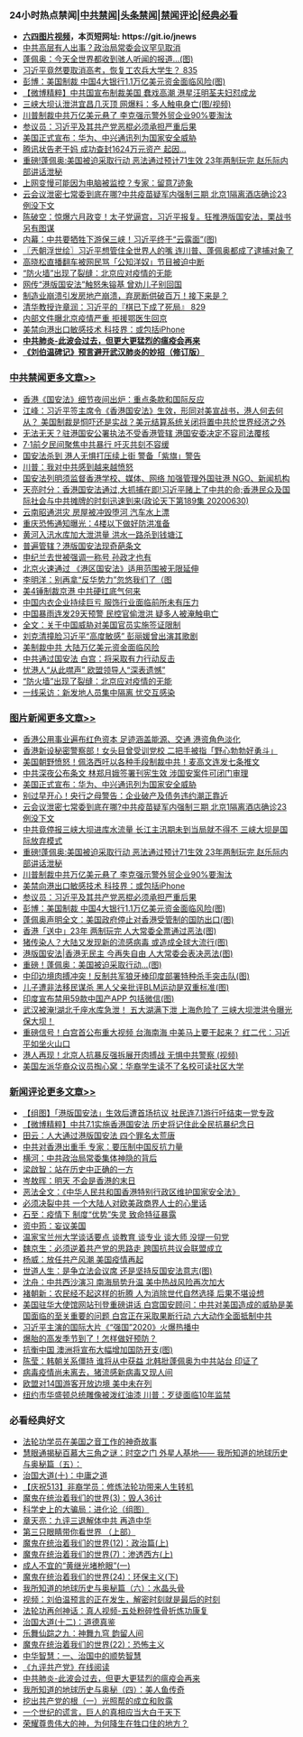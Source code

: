<div id="tt">
<h3>24小时热点禁闻|<a href="#%E4%B8%AD%E5%85%B1%E7%A6%81%E9%97%BB%E6%9B%B4%E5%A4%9A%E6%96%87%E7%AB%A0">中共禁闻</a>|<a href="#%E5%9B%BE%E7%89%87%E6%96%B0%E9%97%BB%E6%9B%B4%E5%A4%9A%E6%96%87%E7%AB%A0">头条禁闻</a>|<a href="#%E6%96%B0%E9%97%BB%E8%AF%84%E8%AE%BA%E6%9B%B4%E5%A4%9A%E6%96%87%E7%AB%A0">禁闻评论|<a href="#%E5%BF%85%E7%9C%8B%E7%BB%8F%E5%85%B8%E5%A5%BD%E6%96%87">经典必看</a></h3>
<ul>
<li><b><a href="http://d1.bdrive.tk/64.mp4" target="_blank">六四图片视频</a>，本页短网址: https://git.io/jnews</b></li>
<li><a href="https://github.com/fqnews/bnews/blob/master/cbnews/20200630/1353210.md">中共高层有人出事？政治局常委会议罕见取消</a></li>
<li><a href="https://github.com/fqnews/bnews/blob/master/cbnews/20200630/1353105.md">蓬佩奥：今天全世界都收到骇人听闻的报道...(图)</a></li>
<li><a href="https://github.com/fqnews/bnews/blob/master/bannedvideo/20200630/1353393.md">习近平竟然要取消高考，恢复工农兵大学生？ 835</a></li>
<li><a href="https://github.com/fqnews/bnews/blob/master/topimagenews/20200630/1353113.md">彭博：美国制裁 中国4大银行1.1万亿美元资金面临风险(图)</a></li>
<li><a href="https://github.com/fqnews/bnews/blob/master/comments/20200630/1353220.md">【微博精粹】中共国宣布制裁美国 蠢戏高潮 港星汪明荃夫妇怼成龙 </a></li>
<li><a href="https://github.com/fqnews/bnews/blob/master/cbnews/20200630/1353114.md">三峡大坝认泄洪宜昌几灭顶 网爆料：多人触电身亡(图/视频)</a></li>
<li><a href="https://github.com/fqnews/bnews/blob/master/topimagenews/20200630/1353366.md">川普制裁中共万亿美元悬了 李克强示警外贸企业90%要淘汰</a></li>
<li><a href="https://github.com/fqnews/bnews/blob/master/topimagenews/20200630/1353145.md">参议员：习近平及其共产党恶棍必须承担严重后果</a></li>
<li><a href="https://github.com/fqnews/bnews/blob/master/topimagenews/20200701/1353682.md">美国正式宣布：华为、中兴通讯列为国家安全威胁</a></li>
<li><a href="https://github.com/fqnews/bnews/blob/master/cbnews/20200630/1353208.md">腾讯状告老干妈 成功查封1624万元资产 起因...</a></li>
<li><a href="https://github.com/fqnews/bnews/blob/master/topimagenews/20200630/1353411.md">重磅!蓬佩奥:美国被迫采取行动 恶法通过预计71生效 23年两制玩完 赵乐际内部讲话泄秘</a></li>
<li><a href="https://github.com/fqnews/bnews/blob/master/cnnews/20200630/1353222.md">上网变慢可能因为电脑被监控？专家：留意7迹象</a></li>
<li><a href="https://github.com/fqnews/bnews/blob/master/topimagenews/20200630/1353509.md">云会议泄密七常委到底在哪?中共疫苗疑军内强制三期 北京1隔离酒店确诊23例没下文</a></li>
<li><a href="https://github.com/fqnews/bnews/blob/master/bannedvideo/20200701/1353673.md">陈破空：惊爆六月政变！太子党逼宫，习近平报复。狂推港版国安法，栗战书另有图谋</a></li>
<li><a href="https://github.com/fqnews/bnews/blob/master/cbnews/20200630/1353104.md">内幕：中共要牺牲下游保三峡！习近平终于“云露面”(图)</a></li>
<li><a href="https://github.com/fqnews/bnews/blob/master/ssgc/20200701/1353667.md">〖兲朝浮世绘〗习近平想管住全世界人的嘴 连川普、蓬佩奥都成了逮捕对象了</a></li>
<li><a href="https://github.com/fqnews/bnews/blob/master/baitai/20200630/1353243.md">高晓松直播翻车被网民骂「公知洋奴」节目被迫中断</a></li>
<li><a href="https://github.com/fqnews/bnews/blob/master/cbnews/20200701/1353700.md">“防火墙”出现了裂缝：北京应对疫情的无能</a></li>
<li><a href="https://github.com/fqnews/bnews/blob/master/cbnews/20200701/1353642.md">网传“港版国安法”触怒朱镕基 曾劝儿子别回国</a></li>
<li><a href="https://github.com/fqnews/bnews/blob/master/bannedvideo/20200630/1353548.md">制造业崩溃引发房地产崩溃，弃房断供破百万！接下来是？</a></li>
<li><a href="https://github.com/fqnews/bnews/blob/master/bannedvideo/20200630/1353390.md">清华教授许章润：习近平的『棋已下成了死局』 829</a></li>
<li><a href="https://github.com/fqnews/bnews/blob/master/cbnews/20200701/1353632.md">内部文件曝北京疫情严重 拒援鄂医生回京</a></li>
<li><a href="https://github.com/fqnews/bnews/blob/master/topimagenews/20200630/1353154.md">美禁向港出口敏感技术 科技界：或包括iPhone</a></li>
<li><b><a href="https://github.com/fqnews/bnews/blob/master/comments/20200211/1275071.md" target="_blank">中共肺炎-此波会过去，但更大更猛烈的瘟疫会再来</a></b></li>
<li><b><a href="https://github.com/fqnews/bnews/blob/master/comments/20200207/1272816.md" target="_blank">《刘伯温碑记》预言避开武汉肺炎的妙招（修订版）</a></b></li>
</ul>
</div>

<div class="catlist">
<h3><a href="https://github.com/fqnews/bnews/blob/master/cbnews/" target="_blank">中共禁闻</a><span><a href="https://github.com/fqnews/bnews/blob/master/cbnews/" target="_blank" rel="nofollow">更多文章>></a></span></h3>
<ul>
<li><a href="https://github.com/fqnews/bnews/blob/master/cbnews/20200701/1353862.md" target="_blank">香港《国安法》细节夜间出炉：重点条款和国际反应</a></li>
<li><a href="https://github.com/fqnews/bnews/blob/master/cbnews/20200701/1353861.md" target="_blank">江峰：习近平签主席令《香港国安法》生效，形同对美宣战书，港人何去何从？ 美国制裁是恫吓还是实战？美元结算系统关闭将置中共於世界经济之外</a></li>
<li><a href="https://github.com/fqnews/bnews/blob/master/cbnews/20200701/1353855.md" target="_blank">无法无天？驻港国安公署执法不受香港管辖 港国安委决定不容司法覆核</a></li>
<li><a href="https://github.com/fqnews/bnews/blob/master/cbnews/20200701/1353854.md" target="_blank">7·1前夕民间聚焦中共暴行 吁灭共刻不容缓</a></li>
<li><a href="https://github.com/fqnews/bnews/blob/master/cbnews/20200701/1353851.md" target="_blank">国安法杀到 港人无惧打压续上街 警备「紫旗」警告</a></li>
<li><a href="https://github.com/fqnews/bnews/blob/master/cbnews/20200701/1353835.md" target="_blank">川普：我对中共感到越来越愤怒</a></li>
<li><a href="https://github.com/fqnews/bnews/blob/master/cbnews/20200701/1353814.md" target="_blank">国安法列明须监督香港学校、媒体、网络 加强管理外国驻港 NGO、新闻机构</a></li>
<li><a href="https://github.com/fqnews/bnews/blob/master/cbnews/20200701/1353811.md" target="_blank">天亮时分：香港国安法通过,大抓捕在即!习近平赌上了中共的命;香港民众及国际社会与中共摊牌的时刻迅速到来(政论天下第189集 20200630)</a></li>
<li><a href="https://github.com/fqnews/bnews/blob/master/cbnews/20200701/1353801.md" target="_blank">云南昭通洪灾 房屋被冲毁堕河 汽车水上漂</a></li>
<li><a href="https://github.com/fqnews/bnews/blob/master/cbnews/20200701/1353778.md" target="_blank">重庆恐怖通知曝光：4楼以下做好防洪准备</a></li>
<li><a href="https://github.com/fqnews/bnews/blob/master/cbnews/20200701/1353777.md" target="_blank">黄河入汛水库加大泄洪量 洪水一路杀到钱塘江</a></li>
<li><a href="https://github.com/fqnews/bnews/blob/master/cbnews/20200701/1353772.md" target="_blank">普遍管辖？港版国安法现奇葩条文</a></li>
<li><a href="https://github.com/fqnews/bnews/blob/master/cbnews/20200701/1353771.md" target="_blank">申纪兰去世被强调一称号 孙政才也有</a></li>
<li><a href="https://github.com/fqnews/bnews/blob/master/cbnews/20200701/1353770.md" target="_blank">北京火速通过 《港区国安法》适用范围被无限延伸</a></li>
<li><a href="https://github.com/fqnews/bnews/blob/master/cbnews/20200701/1353769.md" target="_blank">李明洋：别再拿“反华势力”忽悠我们了（图</a></li>
<li><a href="https://github.com/fqnews/bnews/blob/master/cbnews/20200701/1353762.md" target="_blank">美4锤制裁京港 中共硬扛底气何来</a></li>
<li><a href="https://github.com/fqnews/bnews/blob/master/cbnews/20200701/1353761.md" target="_blank">中国内衣企业持续巨亏 服饰行业面临前所未有压力</a></li>
<li><a href="https://github.com/fqnews/bnews/blob/master/cbnews/20200701/1353760.md" target="_blank">中国暴雨连发29天预警 民控官偷泄洪 疑多人被淹触电亡</a></li>
<li><a href="https://github.com/fqnews/bnews/blob/master/cbnews/20200701/1353751.md" target="_blank">全文：关于中国威胁对美国官员实施签证限制</a></li>
<li><a href="https://github.com/fqnews/bnews/blob/master/cbnews/20200701/1353750.md" target="_blank">刘克清撞脸习近平“高度敏感” 彭丽媛曾出演其歌剧</a></li>
<li><a href="https://github.com/fqnews/bnews/blob/master/cbnews/20200701/1353745.md" target="_blank">美制裁中共 大陆万亿美元资金面临风险</a></li>
<li><a href="https://github.com/fqnews/bnews/blob/master/cbnews/20200701/1353739.md" target="_blank">中共通过国安法 白宫：将采取有力行动反击</a></li>
<li><a href="https://github.com/fqnews/bnews/blob/master/cbnews/20200701/1353710.md" target="_blank">忧港人“从此噤声” 欧盟领导人“深表遗憾”</a></li>
<li><a href="https://github.com/fqnews/bnews/blob/master/cbnews/20200701/1353700.md" target="_blank">“防火墙”出现了裂缝：北京应对疫情的无能</a></li>
<li><a href="https://github.com/fqnews/bnews/blob/master/cbnews/20200701/1353683.md" target="_blank">一线采访：新发地人员集中隔离 忧交互感染</a></li>

</ul>
</div>
<div class="catlist">
<h3><a href="https://github.com/fqnews/bnews/blob/master/topimagenews/" target="_blank">图片新闻</a><span><a href="https://github.com/fqnews/bnews/blob/master/topimagenews/" target="_blank" rel="nofollow">更多文章>></a></span></h3>
<ul>
<li><a href="https://github.com/fqnews/bnews/blob/master/topimagenews/20200701/1353859.md" target="_blank">香港公用事业遍布红色资本 足迹涵盖能源、交通 港资角色淡化</a></li>
<li><a href="https://github.com/fqnews/bnews/blob/master/topimagenews/20200701/1353847.md" target="_blank">香港新设秘密警察部！女头目曾受训党校 二把手被指「野心勃勃好勇斗」</a></li>
<li><a href="https://github.com/fqnews/bnews/blob/master/topimagenews/20200701/1353768.md" target="_blank">美国朝野愤怒！佩洛西吁以各种手段制裁中共！麦高文连发七条推文</a></li>
<li><a href="https://github.com/fqnews/bnews/blob/master/topimagenews/20200701/1353744.md" target="_blank">中共深夜公布条文 林郑月娥签署刊宪生效 涉国安案件可闭门审理</a></li>
<li><a href="https://github.com/fqnews/bnews/blob/master/topimagenews/20200701/1353682.md" target="_blank">美国正式宣布：华为、中兴通讯列为国家安全威胁</a></li>
<li><a href="https://github.com/fqnews/bnews/blob/master/topimagenews/20200701/1353638.md" target="_blank">别过早开心！央行之母警告：企业破产及债务违约潮正靠近</a></li>
<li><a href="https://github.com/fqnews/bnews/blob/master/topimagenews/20200630/1353509.md" target="_blank">云会议泄密七常委到底在哪?中共疫苗疑军内强制三期 北京1隔离酒店确诊23例没下文</a></li>
<li><a href="https://github.com/fqnews/bnews/blob/master/topimagenews/20200630/1353508.md" target="_blank">中共竟停报三峡大坝进库水流量 长江主汛期未到当局就不得不 三峡大坝是国际放弃模式</a></li>
<li><a href="https://github.com/fqnews/bnews/blob/master/topimagenews/20200630/1353411.md" target="_blank">重磅!蓬佩奥:美国被迫采取行动 恶法通过预计71生效 23年两制玩完 赵乐际内部讲话泄秘</a></li>
<li><a href="https://github.com/fqnews/bnews/blob/master/topimagenews/20200630/1353366.md" target="_blank">川普制裁中共万亿美元悬了 李克强示警外贸企业90%要淘汰</a></li>
<li><a href="https://github.com/fqnews/bnews/blob/master/topimagenews/20200630/1353154.md" target="_blank">美禁向港出口敏感技术 科技界：或包括iPhone</a></li>
<li><a href="https://github.com/fqnews/bnews/blob/master/topimagenews/20200630/1353145.md" target="_blank">参议员：习近平及其共产党恶棍必须承担严重后果</a></li>
<li><a href="https://github.com/fqnews/bnews/blob/master/topimagenews/20200630/1353113.md" target="_blank">彭博：美国制裁 中国4大银行1.1万亿美元资金面临风险(图)</a></li>
<li><a href="https://github.com/fqnews/bnews/blob/master/topimagenews/20200630/1353103.md" target="_blank">蓬佩奥声明全文：美国政府停止对香港受管制的国防出口(图)</a></li>
<li><a href="https://github.com/fqnews/bnews/blob/master/topimagenews/20200630/1353041.md" target="_blank">香港「送中」23年 两制玩完 人大常委全票通过恶法(图)</a></li>
<li><a href="https://github.com/fqnews/bnews/blob/master/topimagenews/20200630/1353001.md" target="_blank">猪传染人？大陆又发现新的流感病毒 或造成全球大流行(图)</a></li>
<li><a href="https://github.com/fqnews/bnews/blob/master/topimagenews/20200630/1352946.md" target="_blank">港版国安法|香港无民主 今再失自由 人大常委会表决恶法(图)</a></li>
<li><a href="https://github.com/fqnews/bnews/blob/master/topimagenews/20200630/1352945.md" target="_blank">重磅！蓬佩奥：美国被迫采取行动&#8230;(图)</a></li>
<li><a href="https://github.com/fqnews/bnews/blob/master/topimagenews/20200630/1352944.md" target="_blank">中印边境肉搏冲突！反制共军狼牙棒印度部署特种杀手突击队(图)</a></li>
<li><a href="https://github.com/fqnews/bnews/blob/master/topimagenews/20200630/1352911.md" target="_blank">儿子遭非法移民谋杀 黑人父亲批评BLM运动是双重标准(图)</a></li>
<li><a href="https://github.com/fqnews/bnews/blob/master/topimagenews/20200630/1352910.md" target="_blank">印度宣布禁用59款中国产APP 包括微信(图)</a></li>
<li><a href="https://github.com/fqnews/bnews/blob/master/topimagenews/20200630/1352741.md" target="_blank">武汉被淹!湖北千座水库急泄！ 五大湖满下泄 上海危险了 三峡大坝泄洪令曝光 保大坝！</a></li>
<li><a href="https://github.com/fqnews/bnews/blob/master/topimagenews/20200630/1352740.md" target="_blank">重磅信号！白宫首公布重大视频 台海南海 中美马上要干起来？ 红二代：习近平如坐火山口</a></li>
<li><a href="https://github.com/fqnews/bnews/blob/master/topimagenews/20200630/1352739.md" target="_blank">港人再现！北京人抗暴反强拆展开肉搏战 无惧中共警察 (视频)</a></li>
<li><a href="https://github.com/fqnews/bnews/blob/master/topimagenews/20200630/1352738.md" target="_blank">美国左派华裔众议员掏心窝：华裔学生读不了名校可读社区大学</a></li>

</ul>
</div>
<div class="catlist">
<h3><a href="https://github.com/fqnews/bnews/blob/master/comments/" target="_blank">新闻评论</a><span><a href="https://github.com/fqnews/bnews/blob/master/comments/" target="_blank" rel="nofollow">更多文章>></a></span></h3>
<ul>
<li><a href="https://github.com/fqnews/bnews/blob/master/comments/20200701/1353853.md" target="_blank">【组图】「港版国安法」生效后遭首场抗议 社民连7.1游行吁结束一党专政</a></li>
<li><a href="https://github.com/fqnews/bnews/blob/master/comments/20200701/1353844.md" target="_blank">【微博精粹】中共7.1实施香港国安法 历史将记住此全民抗暴纪念日</a></li>
<li><a href="https://github.com/fqnews/bnews/blob/master/comments/20200701/1353843.md" target="_blank">田云：人大通过港版国安法 四个罪名太荒唐</a></li>
<li><a href="https://github.com/fqnews/bnews/blob/master/comments/20200701/1353832.md" target="_blank">中共对香港出重手  专家：要压制中国反抗力量</a></li>
<li><a href="https://github.com/fqnews/bnews/blob/master/comments/20200701/1353824.md" target="_blank">横河：中共政治局常委集体神隐的背后</a></li>
<li><a href="https://github.com/fqnews/bnews/blob/master/comments/20200701/1353823.md" target="_blank">梁啟智：站在历史中正确的一方</a></li>
<li><a href="https://github.com/fqnews/bnews/blob/master/comments/20200701/1353822.md" target="_blank">岑敖晖：明天 不会是香港的末日</a></li>
<li><a href="https://github.com/fqnews/bnews/blob/master/comments/20200701/1353821.md" target="_blank">恶法全文：《中华人民共和国香港特别行政区维护国家安全法》</a></li>
<li><a href="https://github.com/fqnews/bnews/blob/master/comments/20200701/1353820.md" target="_blank">必须决裂中共 一个大陆人对欧美政商界人士的心里话</a></li>
<li><a href="https://github.com/fqnews/bnews/blob/master/comments/20200701/1353819.md" target="_blank">石至：疫情下 制度“优势”失灵 致命特征暴露</a></li>
<li><a href="https://github.com/fqnews/bnews/blob/master/comments/20200701/1353795.md" target="_blank">资中筠：妄议美国</a></li>
<li><a href="https://github.com/fqnews/bnews/blob/master/comments/20200701/1353788.md" target="_blank">温家宝兰州大学谈话要点 谈教育 谈专业 谈大师 没提一句党</a></li>
<li><a href="https://github.com/fqnews/bnews/blob/master/comments/20200701/1353787.md" target="_blank">魏京生：必须逆着共产党的思路走 跨国抗共议会联盟成立</a></li>
<li><a href="https://github.com/fqnews/bnews/blob/master/comments/20200701/1353786.md" target="_blank">杨威：放任共产风潮 美国疫情再起</a></li>
<li><a href="https://github.com/fqnews/bnews/blob/master/comments/20200701/1353776.md" target="_blank">世道人生：是争立法会议席 还是坚持反国安法意志(图)</a></li>
<li><a href="https://github.com/fqnews/bnews/blob/master/comments/20200701/1353774.md" target="_blank">沈舟：中共西沙演习 南海局势升温 美中热战风险再次加大</a></li>
<li><a href="https://github.com/fqnews/bnews/blob/master/comments/20200701/1353763.md" target="_blank">褚朝新：农民经不起这样的折腾 人为消除世代自然选择 后果不堪设想</a></li>
<li><a href="https://github.com/fqnews/bnews/blob/master/comments/20200701/1353757.md" target="_blank">美国驻华大使馆网站刊登重磅讲话 白宫国安顾问：中共对美国造成的威胁是美国面临的至关重要的问题 白宫正在采取果断行动 六大动作全面抵制中共</a></li>
<li><a href="https://github.com/fqnews/bnews/blob/master/comments/20200701/1353756.md" target="_blank">习近平主演的国际大片《“强国”2020》火爆热播中</a></li>
<li><a href="https://github.com/fqnews/bnews/blob/master/comments/20200701/1353747.md" target="_blank">爆胎的高发季节到了！怎样做好预防？</a></li>
<li><a href="https://github.com/fqnews/bnews/blob/master/comments/20200701/1353743.md" target="_blank">抗衡中国 澳洲将宣布大幅增加国防开支(图)</a></li>
<li><a href="https://github.com/fqnews/bnews/blob/master/comments/20200701/1353741.md" target="_blank">陈莹：韩朝关系僵持 谁将从中获益 北韩批蓬佩奥为中共站台 印证了</a></li>
<li><a href="https://github.com/fqnews/bnews/blob/master/comments/20200701/1353737.md" target="_blank">病毒疫情尚未离去，猪流感新病毒又现人间</a></li>
<li><a href="https://github.com/fqnews/bnews/blob/master/comments/20200701/1353733.md" target="_blank">欧盟对14国游客开放边境 美中未在列</a></li>
<li><a href="https://github.com/fqnews/bnews/blob/master/comments/20200701/1353732.md" target="_blank">纽约市华盛顿总统雕像被泼红油漆 川普：歹徒面临10年监禁</a></li>

</ul>
</div>

<div class="catlist">
<h3>必看经典好文</h3>
<ul>
<li><a href="https://github.com/fqnews/bnews/blob/master/comments/20200511/1326751.md" target="_blank">法轮功学员在美国之音工作的神奇故事</a></li>
<li><a href="https://github.com/fqnews/bnews/blob/master/cbnews/20170907/819423.md" target="_blank">慧眼通揭秘百慕大三角之谜：时空之门 外星人基地—— 我所知道的地球历史与奥秘篇（五）：</a></li>
<li><a href="https://github.com/fqnews/bnews/blob/master/cbnews/20180316/915423.md" target="_blank">治国大道(十)：中庸之道</a></li>
<li><a href="https://github.com/fqnews/bnews/blob/master/cbnews/20200518/1330564.md" target="_blank">【庆祝513】非裔学员：修炼法轮功带来人生转机</a></li>
<li><a href="https://github.com/fqnews/bnews/blob/master/topimagenews/20180521/945342.md" target="_blank">魔鬼在统治着我们的世界(3)：毁人36计</a></li>
<li><a href="https://github.com/fqnews/bnews/blob/master/comments/20200605/783246.md" target="_blank">科学史上的大骗局：进化论（组图）</a></li>
<li><a href="https://github.com/fqnews/bnews/blob/master/comments/20131119/1029445.md" target="_blank">章天亮：九评三退解体中共 再造中华</a></li>
<li><a href="https://github.com/fqnews/bnews/blob/master/comments/20200426/1319648.md" target="_blank">第三只眼睛带你看世界 （上部）</a></li>
<li><a href="https://github.com/fqnews/bnews/blob/master/topimagenews/20180601/951286.md" target="_blank">魔鬼在统治着我们的世界(12)：政治篇(上)</a></li>
<li><a href="https://github.com/fqnews/bnews/blob/master/topimagenews/20180527/948369.md" target="_blank">魔鬼在统治着我们的世界(7)：渗透西方(上)</a></li>
<li><a href="https://github.com/fqnews/bnews/blob/master/lifebaike/20200527/1334909.md" target="_blank">成人不宜的“黄继光堵枪眼”(一)</a></li>
<li><a href="https://github.com/fqnews/bnews/blob/master/cbnews/20180907/994846.md" target="_blank">魔鬼在统治着我们的世界(24)：环保主义(下)</a></li>
<li><a href="https://github.com/fqnews/bnews/blob/master/cbnews/20171115/856086.md" target="_blank">我所知道的地球历史与奥秘篇（六）：水晶头骨</a></li>
<li><a href="https://github.com/fqnews/bnews/blob/master/comments/20200628/1351782.md" target="_blank">视频：刘伯温预言的正在发生，解密时刻就是最后的时刻</a></li>
<li><a href="https://github.com/fqnews/bnews/blob/master/comments/20190516/1128964.md" target="_blank">法轮功再创神话：真人视频-五处粉碎性骨折炼功康复</a></li>
<li><a href="https://github.com/fqnews/bnews/blob/master/cbnews/20180318/916241.md" target="_blank">治国大道(十二)：道德真鉴</a></li>
<li><a href="https://github.com/fqnews/bnews/blob/master/tculture/20170718/793528.md" target="_blank">乐舞仙踪之九：神舞九穹 韵留人间</a></li>
<li><a href="https://github.com/fqnews/bnews/blob/master/comments/20180804/981524.md" target="_blank">魔鬼在统治着我们的世界(22)：恐怖主义</a></li>
<li><a href="https://github.com/fqnews/bnews/blob/master/comments/20200605/1340202.md" target="_blank">中华智慧：一、治国中的顺势智慧</a></li>
<li><a href="https://github.com/fqnews/bnews/blob/master/bookonline/20131116/201057.md" target="_blank">《九评共产党》在线阅读</a></li>
<li><a href="https://github.com/fqnews/bnews/blob/master/comments/20200211/1275071.md" target="_blank">中共肺炎-此波会过去，但更大更猛烈的瘟疫会再来</a></li>
<li><a href="https://github.com/fqnews/bnews/blob/master/tculture/xiulian/20170729/799172.md" target="_blank">我所知道的地球历史与奥秘（四）：美人鱼传奇</a></li>
<li><a href="https://github.com/fqnews/bnews/blob/master/comments/20200629/1352460.md" target="_blank">挖出共产党的根（一）光照帮的成立和败露</a></li>
<li><a href="https://github.com/fqnews/bnews/blob/master/comments/20200621/1348067.md" target="_blank">一个世纪的谎言，巨人的真相应当大白于天下</a></li>
<li><a href="https://github.com/fqnews/bnews/blob/master/comments/20200618/1346830.md" target="_blank">荣耀尊贵伟大的神，为何降生在牲口住的地方？</a></li>

</ul>
</div>